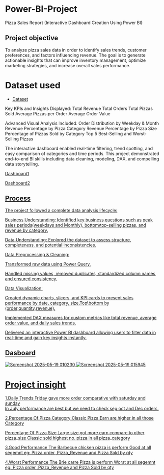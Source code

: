 # Power-BI-Project
Pizza Sales Report (Interactive Dashboard Creation Using Power BI)
## Project objective 
To analyze pizza sales data in order to identify sales trends, customer preferences, and factors influencing revenue. The goal is to generate actionable insights that can improve inventory management, optimize marketing strategies, and increase overall sales performance.

# Dataset used 
- <a href="https://github.com/amitbhowate/Power-BI-Project-/blob/main/pizza_sales_excel_file%20(1).xlsx">Dataset</a>

Key KPIs and Insights Displayed:
Total Revenue
Total Orders
Total Pizzas Sold
Average Pizzas per Order
Average Order Value

Advanced Visual Analysis Included:
Order Distribution by Weekday & Month
Revenue Percentage by Pizza Category
Revenue Percentage by Pizza Size
Percentage of Pizzas Sold by Category
Top 5 Best-Selling and Worst-Selling Pizzas

The interactive dashboard enabled real-time filtering, trend spotting, and easy comparison of categories and time periods.
This project demonstrated end-to-end BI skills including data cleaning, modeling, DAX, and compelling data storytelling.

 <a href="https://github.com/amitbhowate/Power-BI-Project-/blob/main/Screenshot%202025-05-19%20010230.png"> Dashboard1
 
 <a href ="https://github.com/amitbhowate/Power-BI-Project-/blob/main/Screenshot%202025-05-19%20010027.png">Dashboard2

## Process 
The project followed a complete data analysis lifecycle:

Business Understanding: Identified key business questions such as peak sales periods(weekdays and Monthly), bottom\top-selling pizzas, and revenue by category.

Data Understanding: Explored the dataset to assess structure, completeness, and potential inconsistencies.

Data Preprocessing & Cleaning:

Transformed raw data using Power Query.

Handled missing values, removed duplicates, standardized column names, and ensured consistency.

Data Visualization:

Created dynamic charts, slicers, and KPI cards to present sales performance by date, category, size,Top\bottom by (order,quantity,revenue).

Implemented DAX measures for custom metrics like total revenue, average order value, and daily sales trends.

Delivered an interactive Power BI dashboard allowing users to filter data in real-time and gain key insights instantly.

 ## Dasboard  
![Screenshot 2025-05-19 010230](https://github.com/user-attachments/assets/443951f5-c5b5-4cf7-8491-a71cbd142031)
![Screenshot 2025-05-19 015945](https://github.com/user-attachments/assets/6c832629-55aa-4c0e-b7da-11bc237c1313)

# Project insight
1.Daily Trends 
  Friday gave more order comparative with saturday and sunday  
  In July performance are best but we need to check sep,oct and Dec orders. 
  
2.Percentage Of Pizza Category
Classic Pizza Earn are higher in all those Category

Percentage Of Pizza Size
Large size got more earn  compare to other pizza_size 
Classic sold highest no. pizza in all pizza_category

3.Good Performance 
The Barbecue chicken pizza is perform Good  at all segemnt eg:
Pizza order  ,Pizza_Revenue and Pizza Sold by qty

4.Worst Performance 
The Brie carre Pizza is perform Worst  at all segemnt eg:
Pizza order  ,Pizza_Revenue and Pizza Sold by qty



      
